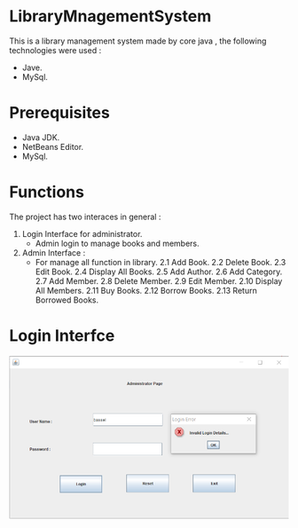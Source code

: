 # LibraryMnagementSystem
This is a library management system made by core java , the following technologies were used :
- Jave.
- MySql.
# Prerequisites
- Java JDK.
- NetBeans Editor.
- MySql.

# Functions
The project has two interaces in general : 
1. Login Interface for administrator.
   - Admin login to manage books and members.
2. Admin Interface : 
   - For manage all function in library.
      2.1 Add Book.
      2.2 Delete Book.
      2.3 Edit Book.
      2.4 Display All Books.
      2.5 Add Author.
      2.6 Add Category.
      2.7 Add Member.
      2.8 Delete Member.
      2.9 Edit Member.
      2.10 Display All Members.
      2.11 Buy Books.
      2.12 Borrow Books.
      2.13 Return Borrowed Books.
  
  # Login Interfce
  ![alt text](Screenshot/2.png)
  
